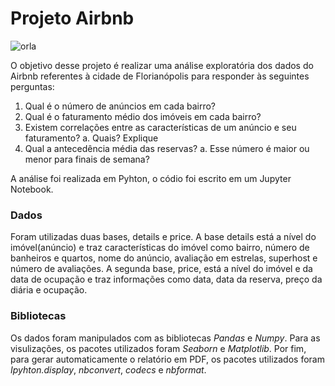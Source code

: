 # Projeto Airbnb

![orla](https://www.viagensecaminhos.com/wp-content/uploads/2011/02/florianopolis-santa-catarina.jpg)

O objetivo desse projeto é realizar uma análise exploratória dos dados do Airbnb referentes à cidade de Florianópolis para responder às seguintes perguntas:

1. Qual é o número de anúncios em cada bairro?
2. Qual é o faturamento médio dos imóveis em cada bairro?
3. Existem correlações entre as características de um anúncio e seu faturamento? 
    a. Quais? Explique
4. Qual a antecedência média das reservas?
     a. Esse número é maior ou menor para finais de semana?

A análise foi realizada em Pyhton, o códio foi escrito em um Jupyter Notebook.

### Dados

Foram utilizadas duas bases, details e price. A base details está a nível do imóvel(anúncio) e traz características do imóvel como bairro, número de banheiros e quartos, nome do anúncio, avaliação em estrelas, superhost e número de avaliações. A segunda base, price, está a nível do imóvel e da data de ocupação e traz informações como data, data da reserva, preço da diária e ocupação.

### Bibliotecas

Os dados foram manipulados com as bibliotecas <i>Pandas</i> e <i>Numpy</i>. Para as visulizações, os pacotes utilizados foram <i>Seaborn</i> e <i>Matplotlib</i>. Por fim, para gerar automaticamente o relatório em PDF, os pacotes utilizados foram <i>Ipyhton.display</i>, <i>nbconvert</i>, <i>codecs</i> e <i>nbformat</i>.

